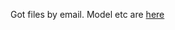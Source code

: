 Got files by email.
Model etc are [here](https://drive.google.com/file/d/1Xx3uJMu7GDnJqUiHlBjwPTygG_zsr7pE/view)
